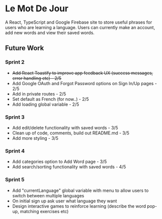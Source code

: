 # Le Mot De Jour

A React, TypeScript and Google Firebase site to store useful phrases for users who are learning a language. Users can currently make an account, add new words and view their saved words.

## Future Work

### Sprint 2

- ~~Add React Toastify to improve app feedback UX (success messages, error handling etc) - 2/5~~
- Add Google OAuth and Forgot Password options on Sign In/Up pages - 2/5
- Add in private routes - 2/5
- Set default as French (for now..) - 2/5
- Add loading global variable - 2/5

### Sprint 3

- Add edit/delete functionality with saved words - 3/5
- Clean up of code, comments, build out README.md - 3/5
- Add more styling - 3/5

### Sprint 4

- Add categories option to Add Word page - 3/5
- Add search/sorting functionality with saved words - 4/5

### Sprint 5

- Add "currentLanguage" global variable with menu to allow users to switch between multiple languages
- On initial sign up ask user what language they want
- Design interactive games to reinforce learning (describe the word pop-up, matching exercises etc)
